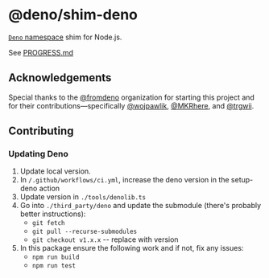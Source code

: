 # @deno/shim-deno

[`Deno` namespace](https://doc.deno.land/builtin/stable) shim for Node.js.

See
[PROGRESS.md](https://github.com/denoland/node_deno_shims/blob/main/packages/shim-deno/PROGRESS.md)

## Acknowledgements

Special thanks to the [@fromdeno](https://github.com/fromdeno) organization for
starting this project and for their contributions—specifically
[@wojpawlik](https://github.com/wojpawlik),
[@MKRhere](https://github.com/MKRhere), and
[@trgwii](https://github.com/trgwii).

## Contributing

### Updating Deno

1. Update local version.
1. In `/.github/workflows/ci.yml`, increase the deno version in the setup-deno
   action
1. Update version in `./tools/denolib.ts`
1. Go into `./third_party/deno` and update the submodule (there's probably
   better instructions):
   - `git fetch`
   - `git pull --recurse-submodules`
   - `git checkout v1.x.x` -- replace with version
1. In this package ensure the following work and if not, fix any issues:
   - `npm run build`
   - `npm run test`
